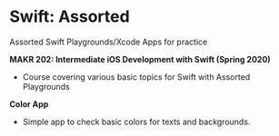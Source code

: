 # Swift: Assorted
Assorted Swift Playgrounds/Xcode Apps for practice

**MAKR 202: Intermediate iOS Development with Swift (Spring 2020)**
* Course covering various basic topics for Swift with Assorted Playgrounds

**Color App**
* Simple app to check basic colors for texts and backgrounds.
